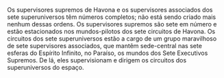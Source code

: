 ﻿Os supervisores supremos de Havona e os supervisores associados dos sete superuniversos têm números completos; não está sendo criado mais nenhum dessas ordens. Os supervisores supremos são sete em número e estão estacionados nos mundos-pilotos dos sete circuitos de Havona. Os circuitos dos sete superuniversos estão a cargo de um grupo maravilhoso de sete supervisores associados, que mantêm sede-central nas sete esferas do Espírito Infinito, no Paraíso, os mundos dos Sete Executivos Supremos. De lá, eles supervisionam e dirigem os circuitos dos superuniversos do espaço.